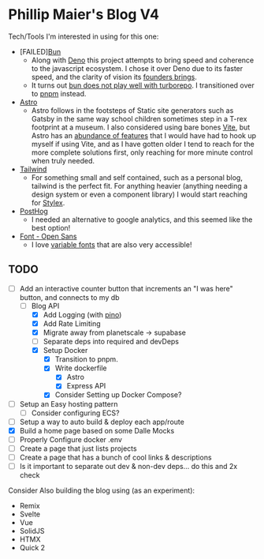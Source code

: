 # Phillip Maier's Blog V4

Tech/Tools I'm interested in using for this one:

- [FAILED][Bun](https://bun.sh/)
  - Along with [Deno](https://deno.com/) this project attempts to bring speed and coherence to the javascript ecosystem. I chose it over Deno due to its faster speed, and the clarity of vision its [founders brings](https://github.com/Jarred-Sumner).
  - It turns out [bun does not play well with turborepo](https://github.com/vercel/turbo/issues/5982). I transitioned over to [pnpm](https://pnpm.io/) instead.
- [Astro](https://astro.build/)
  - Astro follows in the footsteps of Static site generators such as Gatsby in the same way school children sometimes step in a T-rex footprint at a museum. I also considered using bare bones [Vite](https://vitejs.dev/), but Astro has an [abundance of features](https://docs.astro.build/en/concepts/why-astro/) that I would have had to hook up myself if using Vite, and as I have gotten older I tend to reach for the more complete solutions first, only reaching for more minute control when truly needed.
- [Tailwind](https://tailwindcss.com/)
  - For something small and self contained, such as a personal blog, tailwind is the perfect fit. For anything heavier (anything needing a design system or even a component library) I would start reaching for [Stylex](https://github.com/facebook/stylex).
- [PostHog](https://posthog.com/)
  - I needed an alternative to google analytics, and this seemed like the best option!
- [Font - Open Sans](https://fonts.google.com/specimen/Open+Sans)
  - I love [variable fonts](https://developer.mozilla.org/en-US/docs/Web/CSS/CSS_fonts/Variable_fonts_guide) that are also very accessible!

## TODO

- [ ] Add an interactive counter button that increments an "I was here" button, and connects to my db
  - [ ] Blog API
    - [x] Add Logging (with [pino](https://getpino.io/#/docs/web?id=express))
    - [x] Add Rate Limiting
    - [x] Migrate away from planetscale -> supabase
    - [ ] Separate deps into required and devDeps
    - [x] Setup Docker
      - [x] Transition to pnpm.
      - [x] Write dockerfile
        - [x] Astro
        - [x] Express API
      - [x] Consider Setting up Docker Compose?
- [ ] Setup an Easy hosting pattern
  - [ ] Consider configuring ECS?
- [ ] Setup a way to auto build & deploy each app/route
- [x] Build a home page based on some Dalle Mocks
- [ ] Properly Configure docker .env
- [ ] Create a page that just lists projects
- [ ] Create a page that has a bunch of cool links & descriptions
- [ ] Is it important to separate out dev & non-dev deps... do this and 2x check

Consider Also building the blog using (as an experiment):

- Remix
- Svelte
- Vue
- SolidJS
- HTMX
- Quick 2

